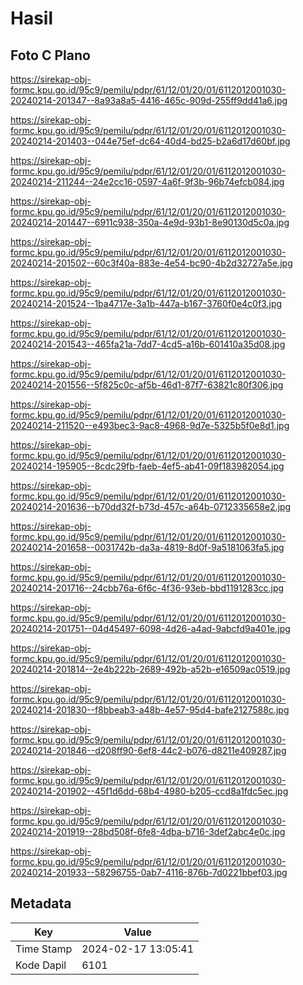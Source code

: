 # Hasil

## Foto C Plano

https://sirekap-obj-formc.kpu.go.id/95c9/pemilu/pdpr/61/12/01/20/01/6112012001030-20240214-201347--8a93a8a5-4416-465c-909d-255ff9dd41a6.jpg

https://sirekap-obj-formc.kpu.go.id/95c9/pemilu/pdpr/61/12/01/20/01/6112012001030-20240214-201403--044e75ef-dc64-40d4-bd25-b2a6d17d60bf.jpg

https://sirekap-obj-formc.kpu.go.id/95c9/pemilu/pdpr/61/12/01/20/01/6112012001030-20240214-211244--24e2cc16-0597-4a6f-9f3b-96b74efcb084.jpg

https://sirekap-obj-formc.kpu.go.id/95c9/pemilu/pdpr/61/12/01/20/01/6112012001030-20240214-201447--6911c938-350a-4e9d-93b1-8e90130d5c0a.jpg

https://sirekap-obj-formc.kpu.go.id/95c9/pemilu/pdpr/61/12/01/20/01/6112012001030-20240214-201502--60c3f40a-883e-4e54-bc90-4b2d32727a5e.jpg

https://sirekap-obj-formc.kpu.go.id/95c9/pemilu/pdpr/61/12/01/20/01/6112012001030-20240214-201524--1ba4717e-3a1b-447a-b167-3760f0e4c0f3.jpg

https://sirekap-obj-formc.kpu.go.id/95c9/pemilu/pdpr/61/12/01/20/01/6112012001030-20240214-201543--465fa21a-7dd7-4cd5-a16b-601410a35d08.jpg

https://sirekap-obj-formc.kpu.go.id/95c9/pemilu/pdpr/61/12/01/20/01/6112012001030-20240214-201556--5f825c0c-af5b-46d1-87f7-63821c80f306.jpg

https://sirekap-obj-formc.kpu.go.id/95c9/pemilu/pdpr/61/12/01/20/01/6112012001030-20240214-211520--e493bec3-9ac8-4968-9d7e-5325b5f0e8d1.jpg

https://sirekap-obj-formc.kpu.go.id/95c9/pemilu/pdpr/61/12/01/20/01/6112012001030-20240214-195905--8cdc29fb-faeb-4ef5-ab41-09f183982054.jpg

https://sirekap-obj-formc.kpu.go.id/95c9/pemilu/pdpr/61/12/01/20/01/6112012001030-20240214-201636--b70dd32f-b73d-457c-a64b-0712335658e2.jpg

https://sirekap-obj-formc.kpu.go.id/95c9/pemilu/pdpr/61/12/01/20/01/6112012001030-20240214-201658--0031742b-da3a-4819-8d0f-9a5181063fa5.jpg

https://sirekap-obj-formc.kpu.go.id/95c9/pemilu/pdpr/61/12/01/20/01/6112012001030-20240214-201716--24cbb76a-6f6c-4f36-93eb-bbd1191283cc.jpg

https://sirekap-obj-formc.kpu.go.id/95c9/pemilu/pdpr/61/12/01/20/01/6112012001030-20240214-201751--04d45497-6098-4d26-a4ad-9abcfd9a401e.jpg

https://sirekap-obj-formc.kpu.go.id/95c9/pemilu/pdpr/61/12/01/20/01/6112012001030-20240214-201814--2e4b222b-2689-492b-a52b-e16509ac0519.jpg

https://sirekap-obj-formc.kpu.go.id/95c9/pemilu/pdpr/61/12/01/20/01/6112012001030-20240214-201830--f8bbeab3-a48b-4e57-95d4-bafe2127588c.jpg

https://sirekap-obj-formc.kpu.go.id/95c9/pemilu/pdpr/61/12/01/20/01/6112012001030-20240214-201846--d208ff90-6ef8-44c2-b076-d8211e409287.jpg

https://sirekap-obj-formc.kpu.go.id/95c9/pemilu/pdpr/61/12/01/20/01/6112012001030-20240214-201902--45f1d6dd-68b4-4980-b205-ccd8a1fdc5ec.jpg

https://sirekap-obj-formc.kpu.go.id/95c9/pemilu/pdpr/61/12/01/20/01/6112012001030-20240214-201919--28bd508f-6fe8-4dba-b716-3def2abc4e0c.jpg

https://sirekap-obj-formc.kpu.go.id/95c9/pemilu/pdpr/61/12/01/20/01/6112012001030-20240214-201933--58296755-0ab7-4116-876b-7d0221bbef03.jpg


## Metadata

| Key        | Value               |
| ---------- | ------------------- |
| Time Stamp | 2024-02-17 13:05:41 |
| Kode Dapil | 6101                |



